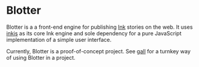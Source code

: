 # Blotter

Blotter is a a front-end engine for publishing [Ink](https://github.com/inkle/ink) stories on the web. It uses [inkjs](https://github.com/y-lohse/inkjs) as its core Ink engine and sole dependency for a pure JavaScript implementation of a simple user interface.

Currently, Blotter is a proof-of-concept project. See [gall](http://github.com/sequitur/gall) for a turnkey way of using Blotter in a project.
